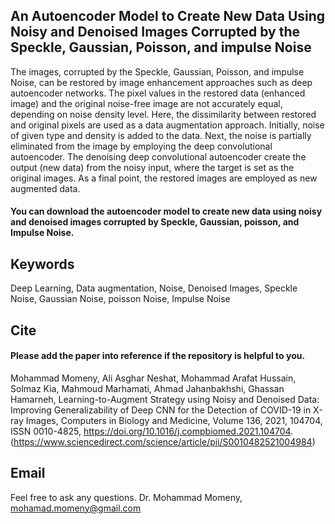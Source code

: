 ## An Autoencoder Model to Create New Data Using Noisy and Denoised Images Corrupted by the Speckle, Gaussian, Poisson, and impulse Noise
The images, corrupted by the Speckle, Gaussian, Poisson, and impulse Noise, can be restored by image enhancement approaches such as deep autoencoder networks. The pixel values in the restored data (enhanced image) and the original noise-free image are not accurately equal, depending on noise density level. Here, the dissimilarity between restored and original pixels are used as a data augmentation approach. Initially, noise of given type and density is added to the data. Next, the noise is partially eliminated from the image by employing the deep convolutional autoencoder. The denoising deep convolutional autoencoder create the output (new data) from the noisy input, where the target is set as the original images. As a final point, the restored images are employed as new augmented data.
#### You can download the autoencoder model to create new data using noisy and denoised images corrupted by Speckle, Gaussian, poisson, and Impulse Noise. 

## Keywords
Deep Learning, Data augmentation, Noise, Denoised Images, Speckle Noise, Gaussian Noise, poisson Noise, Impulse Noise

## Cite
#### Please add the paper into reference if the repository is helpful to you.
Mohammad Momeny, Ali Asghar Neshat, Mohammad Arafat Hussain, Solmaz Kia, Mahmoud Marhamati, Ahmad Jahanbakhshi, Ghassan Hamarneh, Learning-to-Augment Strategy using Noisy and Denoised Data: Improving Generalizability of Deep CNN for the Detection of COVID-19 in X-ray Images, Computers in Biology and Medicine, Volume 136, 2021, 104704, ISSN 0010-4825, https://doi.org/10.1016/j.compbiomed.2021.104704. (https://www.sciencedirect.com/science/article/pii/S0010482521004984)

## Email
Feel free to ask any questions. Dr. Mohammad Momeny, mohamad.momeny@gmail.com
